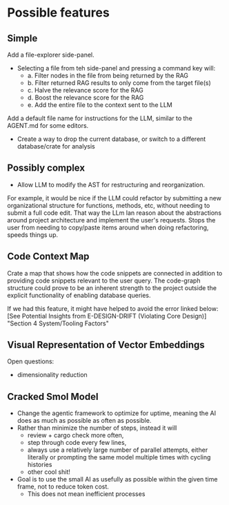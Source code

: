 # Possible features

## Simple
Add a file-explorer side-panel. 
- Selecting a file from teh side-panel and pressing a command key will:
  - a. Filter nodes in the file from being returned by the RAG
  - b. Filter returned RAG results to only come from the target file(s)
  - c. Halve the relevance score for the RAG
  - d. Boost the relevance score for the RAG
  - e. Add the entire file to the context sent to the LLM

Add a default file name for instructions for the LLM, similar to the AGENT.md for some editors.

- Create a way to drop the current database, or switch to a different database/crate for analysis

## Possibly complex
- Allow LLM to modify the AST for restructuring and reorganization.

For example, it would be nice if the LLM could refactor by submitting a new organizational structure for functions, methods, etc, without needing to submit a full code edit. That way the LLm lan reason about the abstractions around project architecture and implement the user's requests. Stops the user from needing to copy/paste items around when doing refactoring, speeds things up.

## Code Context Map
Crate a map that shows how the code snippets are connected in addition to
providing code snippets relevant to the user query. The code-graph structure
could prove to be an inherent strength to the project outside the explicit
functionality of enabling database queries.

If we had this feature, it might have helped to avoid the error linked below:
[See Potential Insights from E-DESIGN-DRIFT (Violating Core Design)] "Section 4 System/Tooling Factors"

## Visual Representation of Vector Embeddings
Open questions:
- dimensionality reduction

## Cracked Smol Model

- Change the agentic framework to optimize for uptime, meaning the AI does as much as possible as often as possible.
- Rather than minimize the number of steps, instead it will
  - review + cargo check more often,
  - step through code every few lines,
  - always use a relatively large number of parallel attempts, either literally or prompting the same model multiple times with cycling histories
  - other cool shit!
- Goal is to use the small AI as usefully as possible within the given time frame, not to reduce token cost.
  - This does not mean inefficient processes
